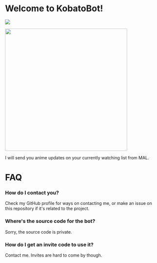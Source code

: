 # Welcome to KobatoBot!

<a href="tg://resolve?domain=KobatoBot"><img src="https://img.shields.io/badge/KobatoBot-Message%20Me-blue?logo=telegram"/></a>

<img src="https://cherryleafroad.github.io/KobatoBot/assets/kobato.jpg" width="400" height="400">

I will send you anime updates on your currently watching list from MAL.

# FAQ

### How do I contact you?
Check my GitHub profile for ways on contacting me, or make an issue on this repository if it's related to the project.

###  Where's the source code for the bot?
Sorry, the source code is private.

### How do I get an invite code to use it?
Contact me. Invites are hard to come by though.
